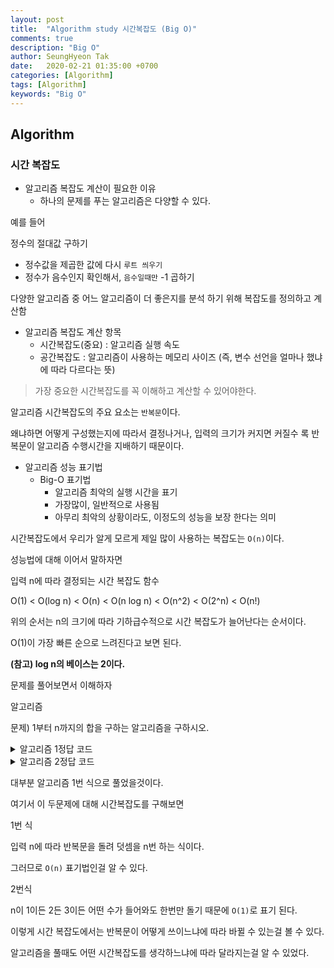 ```yaml
---
layout: post
title:  "Algorithm study 시간복잡도 (Big O)"
comments: true
description: "Big O"
author: SeungHyeon Tak
date:   2020-02-21 01:35:00 +0700
categories: [Algorithm]
tags: [Algorithm]
keywords: "Big O"
---
```

## Algorithm

### 시간 복잡도

* 알고리즘 복잡도 계산이 필요한 이유
  * 하나의 문제를 푸는 알고리즘은 다양할 수 있다.
  
예를 들어

정수의 절대값 구하기
  * 정수값을 제곱한 값에 다시 `루트 씌우기`
  * 정수가 음수인지 확인해서, `음수일때만` -1 곱하기

다양한 알고리즘 중 어느 알고리즘이 더 좋은지를 분석 하기 위해 복잡도를 정의하고 계산함

* 알고리즘 복잡도 계산 항목
  * 시간복잡도(중요) : 알고리즘 실행 속도
  * 공간복잡도 : 알고리즘이 사용하는 메모리 사이즈 (즉, 변수 선언을 얼마나 했냐에 따라 다르다는 뜻)

> 가장 중요한 시간복잡도를 꼭 이해하고 계산할 수 있어야한다.

알고리즘 시간복잡도의 주요 요소는 `반복문`이다.

왜냐하면 어떻게 구성했는지에 따라서 결정나거나, 입력의 크기가 커지면 커질수 록 반복문이 알고리즘 수행시간을 지배하기 때문이다.

* 알고리즘 성능 표기법
  *  Big-O 표기법
     * 알고리즘 최악의 실행 시간을 표기
     * 가장많이, 일반적으로 사용됨
     * 아무리 최악의 상황이라도, 이정도의 성능을 보장 한다는 의미

시간복잡도에서 우리가 알게 모르게 제일 많이 사용하는 복잡도는 `O(n)`이다.

성능법에 대해 이어서 말하자면

입력 n에 따라 결정되는 시간 복잡도 함수

O(1) < O(log n) < O(n) < O(n log n) < O(n^2) < O(2^n) < O(n!)

위의 순서는 n의 크기에 따라 기하급수적으로 시간 복잡도가 늘어난다는 순서이다.

O(1)이 가장 빠른 순으로 느려진다고 보면 된다.

**(참고) log n의 베이스는 2이다.**

문제를 풀어보면서 이해하자

알고리즘

문제) 1부터 n까지의 합을 구하는 알고리즘을 구하시오.

<details>
<summary>알고리즘 1정답 코드</summary>
<div markdown="1">

```python
total = 0 
n = 100

for i in range(1, n+1):
    total += i

print(total)
```
</div>
</details>

<details>
<summary>알고리즘 2정답 코드</summary>
<div markdown="1">

```python
n = 100

result = int(n*(n+1)/2)
```
</div>
</details>

대부분 알고리즘 1번 식으로 풀었을것이다.

여기서 이 두문제에 대해 시간복잡도를 구해보면

1번 식

입력 n에 따라 반복문을 돌려 덧셈을 n번 하는 식이다.

그러므로 `O(n)` 표기법인걸 알 수 있다.

2번식

n이 1이든 2든 3이든 어떤 수가 들어와도 한번만 돌기 때문에 `O(1)`로 표기 된다.



이렇게 시간 복잡도에서는 반복문이 어떻게 쓰이느냐에 따라 바뀔 수 있는걸 볼 수 있다.

알고리즘을 풀때도 어떤 시간복잡도를 생각하느냐에 따라 달라지는걸 알 수 있었다.
